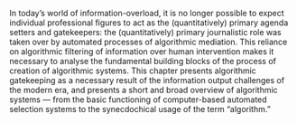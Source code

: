 In today’s world of information-overload, it is no longer possible to expect individual professional figures to act as the \(quantitatively\) primary agenda setters and gatekeepers: the \(quantitatively\) primary journalistic role was taken over by automated processes of algorithmic mediation. This reliance on algorithmic filtering of information over human intervention makes it necessary to analyse the fundamental building blocks of the process of creation of algorithmic systems. This chapter presents algorithmic gatekeeping as a necessary result of the information output challenges of the modern era, and presents a short and broad overview of algorithmic systems — from the basic functioning of computer-based automated selection systems to the synecdochical usage of the term “algorithm.”

